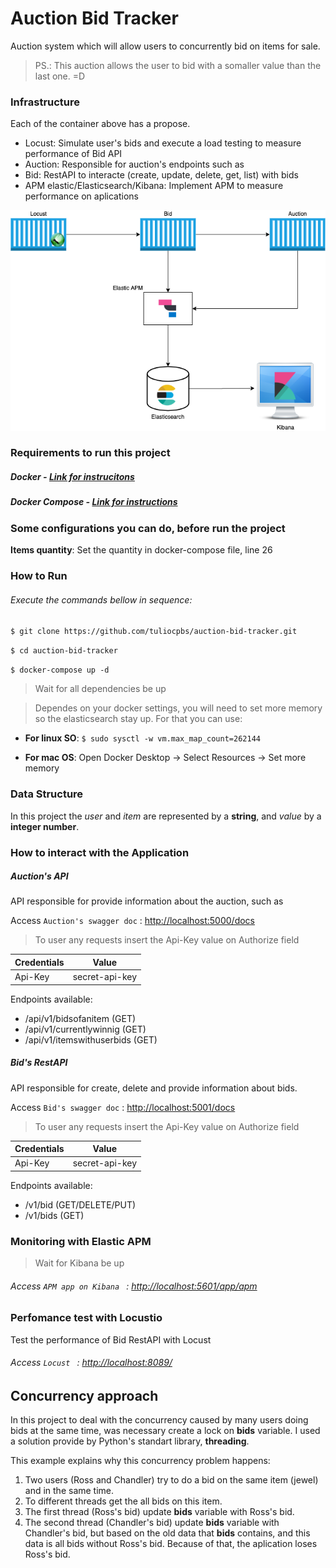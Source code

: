 # Auction Bid Tracker

Auction system which will allow users to concurrently bid on items for sale.

> PS.: This auction allows the user to bid with a somaller value than the last one. =D

### Infrastructure

Each of the container above has a propose.

- Locust: Simulate user's bids and execute a load testing to measure performance of Bid API
- Auction: Responsible for auction's endpoints such as 
- Bid: RestAPI to interacte (create, update, delete, get, list) with bids
- APM elastic/Elasticsearch/Kibana: Implement APM to measure performance on aplications

![Auction Infrastructure Architecture](https://github.com/tuliocpbs/auction-bid-tracker/blob/master/images/auction-bid-tracker.png)

### Requirements to run this project

##### Docker - [Link for instrucitons](https://docs.docker.com/install/linux/docker-ce/ubuntu/)

##### Docker Compose - [Link for instructions](https://docs.docker.com/compose/install/)

### Some configurations you can do, before run the project

**Items quantity**: Set the quantity in docker-compose file, line 26

### How to Run

###### Execute the commands bellow in sequence:

`$ git clone https://github.com/tuliocpbs/auction-bid-tracker.git`

`$ cd auction-bid-tracker`

`$ docker-compose up -d`

> Wait for all dependencies be up

> Dependes on your docker settings, you will need to set more memory so the elasticsearch stay up. For that you can use:

- **For linux SO**:
`$ sudo sysctl -w vm.max_map_count=262144`

- **For mac OS**:
Open Docker Desktop -> Select Resources -> Set more memory

### Data Structure

In this project the *user* and *item* are represented by a **string**, and *value* by a **integer number**.

### How to interact with the Application

##### Auction's API

API responsible for provide information about the auction, such as 

Access `Auction's swagger doc` : <http://localhost:5000/docs>

> To user any requests insert the Api-Key value on Authorize field

| Credentials | Value|
|------------|-------|
|Api-Key |secret-api-key |

Endpoints available:
- /api/v1/bidsofanitem (GET)
- /api/v1/currentlywinnig (GET)
- /api/v1/itemswithuserbids (GET)

##### Bid's RestAPI

API responsible for create, delete and provide information about bids.

Access `Bid's swagger doc` : <http://localhost:5001/docs>

> To user any requests insert the Api-Key value on Authorize field

| Credentials | Value|
|------------|-------|
|Api-Key |secret-api-key |

Endpoints available:
- /v1/bid (GET/DELETE/PUT)
- /v1/bids (GET)

### Monitoring with Elastic APM

> Wait for Kibana be up

###### Access `APM app on Kibana ` : <http://localhost:5601/app/apm>

### Perfomance test with Locustio

Test the performance of Bid RestAPI with Locust

###### Access `Locust ` : <http://localhost:8089/>

## Concurrency approach

In this project to deal with the concurrency caused by many users doing bids at the same time, was necessary create a lock on **bids** variable. I used a solution provide by Python's standart library, **threading**.

This example explains why this concurrency problem happens:
1. Two users (Ross and Chandler) try to do a bid on the same item (jewel) and in the same time.
2. To different threads get the all bids on this item.
3. The first thread (Ross's bid) update **bids** variable with Ross's bid.
4. The second thread (Chandler's bid) update **bids** variable with Chandler's bid, but based on the old data that **bids** contains, and this data is all bids without Ross's bid. Because of that, the aplication loses Ross's bid.
